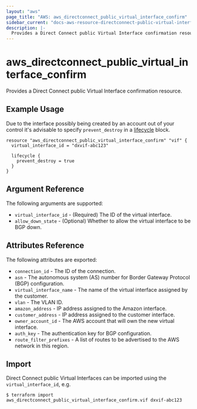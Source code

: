 ```yaml
---
layout: "aws"
page_title: "AWS: aws_directconnect_public_virtual_interface_confirm"
sidebar_current: "docs-aws-resource-directconnect-public-virtual-interface-confirm"
description: |-
  Provides a Direct Connect public Virtual Interface confirmation resource.
---
```


# aws\_directconnect\_public\_virtual\_interface\_confirm

Provides a Direct Connect public Virtual Interface confirmation resource.

## Example Usage

Due to the interface possibly being created by an account out of your control
it's advisable to specify `prevent_destroy` in a [lifecycle][1] block.

```
resource "aws_directconnect_public_virtual_interface_confirm" "vif" {
  virtual_interface_id = "dxvif-abc123"

  lifecycle {
    prevent_destroy = true
  }
}
```

## Argument Reference

The following arguments are supported:

* `virtual_interface_id` - (Required) The ID of the virtual interface.
* `allow_down_state` - (Optional) Whether to allow the virtual interface to be BGP down.

## Attributes Reference

The following attributes are exported:

* `connection_id` - The ID of the connection.
* `asn` - The autonomous system (AS) number for Border Gateway Protocol (BGP) configuration.
* `virtual_interface_name` - The name of the virtual interface assigned by the customer.
* `vlan` - The VLAN ID.
* `amazon_address` - IP address assigned to the Amazon interface.
* `customer_address` - IP address assigned to the customer interface.
* `owner_account_id` - The AWS account that will own the new virtual interface.
* `auth_key` - The authentication key for BGP configuration.
* `route_filter_prefixes` - A list of routes to be advertised to the AWS network in this region.

[1]: /docs/configuration/resources.html#lifecycle

## Import

Direct Connect public Virtual Interfaces can be imported using the `virtual_interface_id`, e.g.

```
$ terraform import aws_directconnect_public_virtual_interface_confirm.vif dxvif-abc123
```
